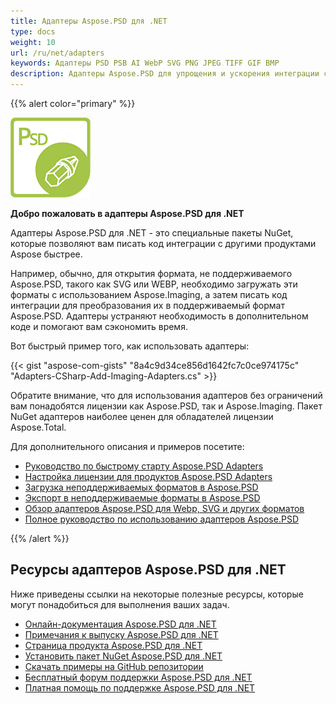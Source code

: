 ```yaml
---
title: Адаптеры Aspose.PSD для .NET
type: docs
weight: 10
url: /ru/net/adapters
keywords: Адаптеры PSD PSB AI WebP SVG PNG JPEG TIFF GIF BMP
description: Адаптеры Aspose.PSD для упрощения и ускорения интеграции с Aspose.Imaging. Открытая для редактирования в стиле Photoshop дополнительные форматы, такие как PSD PSB AI WebP SVG PNG JPEG TIFF GIF BMP через C#. Не требуется установка Adobe Photoshop или Illustrator. Просто добавьте пакет NuGet в качестве ссылки. Бесшовная интеграция с библиотеками изображений.
---
```


{{% alert color="primary" %}}

**![Логотип продукта Aspose.PSD для .NET](aspose_psd-for-net-adapter.png)**

**Добро пожаловать в адаптеры Aspose.PSD для .NET**

Адаптеры Aspose.PSD для .NET - это специальные пакеты NuGet, которые позволяют вам писать код интеграции с другими продуктами Aspose быстрее.

Например, обычно, для открытия формата, не поддерживаемого Aspose.PSD, такого как SVG или WEBP, необходимо загружать эти форматы с использованием Aspose.Imaging, а затем писать код интеграции для преобразования их в поддерживаемый формат Aspose.PSD. Адаптеры устраняют необходимость в дополнительном коде и помогают вам сэкономить время.

Вот быстрый пример того, как использовать адаптеры:

{{< gist "aspose-com-gists" "8a4c9d34ce856d1642fc7c0ce974175c" "Adapters-CSharp-Add-Imaging-Adapters.cs" >}}

Обратите внимание, что для использования адаптеров без ограничений вам понадобятся лицензии как Aspose.PSD, так и Aspose.Imaging. Пакет NuGet адаптеров наиболее ценен для обладателей лицензии Aspose.Total.

Для дополнительного описания и примеров посетите:
- [Руководство по быстрому старту Aspose.PSD Adapters](/ru/psd/net/adapters/quick-start)
- [Настройка лицензии для продуктов Aspose.PSD Adapters](/ru/psd/net/adapters/license)
- [Загрузка неподдерживаемых форматов в Aspose.PSD](/ru/psd/net/adapters/load-unsupported-formats)
- [Экспорт в неподдерживаемые форматы в Aspose.PSD](/ru/psd/net/adapters/export-to-unsupported-formats)
- [Обзор адаптеров Aspose.PSD для Webp, SVG и других форматов](/ru/psd/net/adapters/working-with-webp-svg-formats-overview)
- [Полное руководство по использованию адаптеров Aspose.PSD](/ru/psd/net/adapters/full-manual)

{{% /alert %}}

## **Ресурсы адаптеров Aspose.PSD для .NET**

Ниже приведены ссылки на некоторые полезные ресурсы, которые могут понадобиться для выполнения ваших задач.

- [Онлайн-документация Aspose.PSD для .NET](/ru/psd/net/adapters)
- [Примечания к выпуску Aspose.PSD для .NET](/ru/psd/net/adapters/release-notes/)
- [Страница продукта Aspose.PSD для .NET](https://products.aspose.com/psd/net)
- [Установить пакет NuGet Aspose.PSD для .NET](https://www.nuget.org/packages/Aspose.PSD.Adapters.Imaging/)
- [Скачать примеры на GitHub репозитории](https://github.com/aspose-psd/Aspose.PSD-for-.NET)
- [Бесплатный форум поддержки Aspose.PSD для .NET](https://forum.aspose.com/c/psd)
- [Платная помощь по поддержке Aspose.PSD для .NET](https://helpdesk.aspose.com/)

